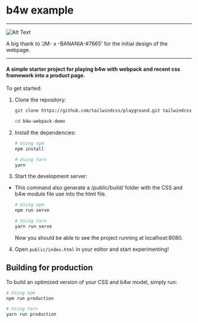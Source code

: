 # b4w example

---

![Alt Text](https://i.imgur.com/dpp1drL.gif)


A big thank to 'JM- x -BANANIA-#7665' for the initial design of the webpage. 

---

#### A simple starter project for playing b4w with webpack and recent css framework into a product page.

To get started:

1. Clone the repository:

    ```bash
    git clone https://github.com/tailwindcss/playground.git tailwindcss-playground

    cd b4w-webpack-demo
    ```

2. Install the dependencies:

    ```bash
    # Using npm
    npm install

    # Using Yarn
    yarn
    ```

3. Start the development server:

- This command also generate a /public/build/ folder with the CSS and b4w module file use into the html file. 
    ```bash
    # Using npm
    npm run serve

    # Using Yarn
    yarn run serve
    ```

    Now you should be able to see the project running at localhost:8080.


4. Open `public/index.html` in your editor and start experimenting!


## Building for production

To build an optimized version of your CSS and b4w model, simply run:

```bash
# Using npm
npm run production

# Using Yarn
yarn run production
```
